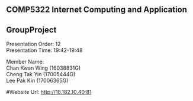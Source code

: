## COMP5322 Internet Computing and Application
## GroupProject
 
Presentation Order: 12  
Presentation Time: 19:42-19:48  
 
Member Name:  
Chan Kwan Wing (16038831G)  
Cheng Tak Yin (17005444G)  
Lee Pak Kin (17006365G)  
 
#Website Url: http://18.182.10.40:81  
  
